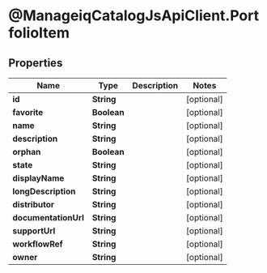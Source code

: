 # @ManageiqCatalogJsApiClient.PortfolioItem

## Properties
Name | Type | Description | Notes
------------ | ------------- | ------------- | -------------
**id** | **String** |  | [optional] 
**favorite** | **Boolean** |  | [optional] 
**name** | **String** |  | [optional] 
**description** | **String** |  | [optional] 
**orphan** | **Boolean** |  | [optional] 
**state** | **String** |  | [optional] 
**displayName** | **String** |  | [optional] 
**longDescription** | **String** |  | [optional] 
**distributor** | **String** |  | [optional] 
**documentationUrl** | **String** |  | [optional] 
**supportUrl** | **String** |  | [optional] 
**workflowRef** | **String** |  | [optional] 
**owner** | **String** |  | [optional] 


